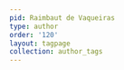 ```yaml
---
pid: Raimbaut de Vaqueiras
type: author
order: '120'
layout: tagpage
collection: author_tags
---
```

